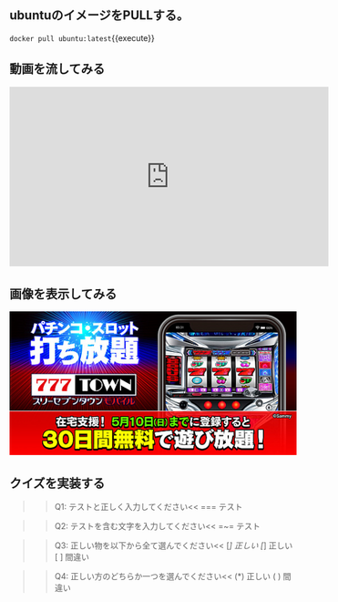 ## ubuntuのイメージをPULLする。

`docker pull ubuntu:latest`{{execute}}<br>

## 動画を流してみる

<iframe width="560" height="315" src="https://www.youtube.com/embed/tAlggq5dT3M" frameborder="0" allow="accelerometer; autoplay; clipboard-write; encrypted-media; gyroscope; picture-in-picture" allowfullscreen></iframe>

## 画像を表示してみる

![Sammy Campaign](./assets/001.jpg)

## クイズを実装する
>>Q1: テストと正しく入力してください<<
=== テスト

>>Q2: テストを含む文字を入力してください<<
=~= テスト

>>Q3: 正しい物を以下から全て選んでください<<
[*] 正しい
[*] 正しい
[ ] 間違い

>>Q4: 正しい方のどちらか一つを選んでください<<
(*) 正しい
( ) 間違い